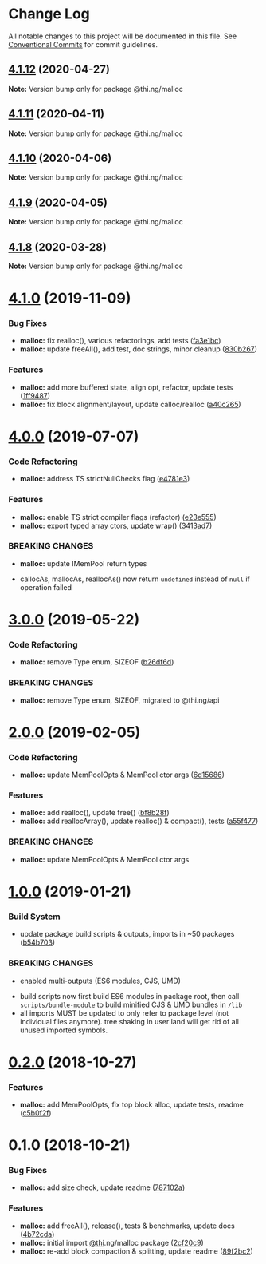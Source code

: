 # Change Log

All notable changes to this project will be documented in this file.
See [Conventional Commits](https://conventionalcommits.org) for commit guidelines.

## [4.1.12](https://github.com/thi-ng/umbrella/compare/@thi.ng/malloc@4.1.11...@thi.ng/malloc@4.1.12) (2020-04-27)

**Note:** Version bump only for package @thi.ng/malloc





## [4.1.11](https://github.com/thi-ng/umbrella/compare/@thi.ng/malloc@4.1.10...@thi.ng/malloc@4.1.11) (2020-04-11)

**Note:** Version bump only for package @thi.ng/malloc





## [4.1.10](https://github.com/thi-ng/umbrella/compare/@thi.ng/malloc@4.1.9...@thi.ng/malloc@4.1.10) (2020-04-06)

**Note:** Version bump only for package @thi.ng/malloc





## [4.1.9](https://github.com/thi-ng/umbrella/compare/@thi.ng/malloc@4.1.8...@thi.ng/malloc@4.1.9) (2020-04-05)

**Note:** Version bump only for package @thi.ng/malloc





## [4.1.8](https://github.com/thi-ng/umbrella/compare/@thi.ng/malloc@4.1.7...@thi.ng/malloc@4.1.8) (2020-03-28)

**Note:** Version bump only for package @thi.ng/malloc





# [4.1.0](https://github.com/thi-ng/umbrella/compare/@thi.ng/malloc@4.0.5...@thi.ng/malloc@4.1.0) (2019-11-09)

### Bug Fixes

* **malloc:** fix realloc(), various refactorings, add tests ([fa3e1bc](https://github.com/thi-ng/umbrella/commit/fa3e1bcff26f553d845d2145ed7c8f9238b796bd))
* **malloc:** update freeAll(), add test, doc strings, minor cleanup ([830b267](https://github.com/thi-ng/umbrella/commit/830b267f8bf3f050ea5914b7e9f8ba539dcd0c4e))

### Features

* **malloc:** add more buffered state, align opt, refactor, update tests ([1ff9487](https://github.com/thi-ng/umbrella/commit/1ff9487980645315e77df02af651ff442288f1a9))
* **malloc:** fix block alignment/layout, update calloc/realloc ([a40c265](https://github.com/thi-ng/umbrella/commit/a40c265708fc6e66bef5a700b436569106f81e31))

# [4.0.0](https://github.com/thi-ng/umbrella/compare/@thi.ng/malloc@3.0.0...@thi.ng/malloc@4.0.0) (2019-07-07)

### Code Refactoring

* **malloc:** address TS strictNullChecks flag ([e4781e3](https://github.com/thi-ng/umbrella/commit/e4781e3))

### Features

* **malloc:** enable TS strict compiler flags (refactor) ([e23e555](https://github.com/thi-ng/umbrella/commit/e23e555))
* **malloc:** export typed array ctors, update wrap() ([3413ad7](https://github.com/thi-ng/umbrella/commit/3413ad7))

### BREAKING CHANGES

* **malloc:** update IMemPool return types

- callocAs, mallocAs, reallocAs() now return `undefined` instead of
  `null` if operation failed

# [3.0.0](https://github.com/thi-ng/umbrella/compare/@thi.ng/malloc@2.0.10...@thi.ng/malloc@3.0.0) (2019-05-22)

### Code Refactoring

* **malloc:** remove Type enum, SIZEOF ([b26df6d](https://github.com/thi-ng/umbrella/commit/b26df6d))

### BREAKING CHANGES

* **malloc:** remove Type enum, SIZEOF, migrated to @thi.ng/api

# [2.0.0](https://github.com/thi-ng/umbrella/compare/@thi.ng/malloc@1.0.1...@thi.ng/malloc@2.0.0) (2019-02-05)

### Code Refactoring

* **malloc:** update MemPoolOpts & MemPool ctor args ([6d15686](https://github.com/thi-ng/umbrella/commit/6d15686))

### Features

* **malloc:** add realloc(), update free() ([bf8b28f](https://github.com/thi-ng/umbrella/commit/bf8b28f))
* **malloc:** add reallocArray(), update realloc() & compact(), tests ([a55f477](https://github.com/thi-ng/umbrella/commit/a55f477))

### BREAKING CHANGES

* **malloc:** update MemPoolOpts & MemPool ctor args

# [1.0.0](https://github.com/thi-ng/umbrella/compare/@thi.ng/malloc@0.2.1...@thi.ng/malloc@1.0.0) (2019-01-21)

### Build System

* update package build scripts & outputs, imports in ~50 packages ([b54b703](https://github.com/thi-ng/umbrella/commit/b54b703))

### BREAKING CHANGES

* enabled multi-outputs (ES6 modules, CJS, UMD)

- build scripts now first build ES6 modules in package root, then call
  `scripts/bundle-module` to build minified CJS & UMD bundles in `/lib`
- all imports MUST be updated to only refer to package level
  (not individual files anymore). tree shaking in user land will get rid of
  all unused imported symbols.

# [0.2.0](https://github.com/thi-ng/umbrella/compare/@thi.ng/malloc@0.1.1...@thi.ng/malloc@0.2.0) (2018-10-27)

### Features

* **malloc:** add MemPoolOpts, fix top block alloc, update tests, readme ([c5b0f2f](https://github.com/thi-ng/umbrella/commit/c5b0f2f))

# 0.1.0 (2018-10-21)

### Bug Fixes

* **malloc:** add size check, update readme ([787102a](https://github.com/thi-ng/umbrella/commit/787102a))

### Features

* **malloc:** add freeAll(), release(), tests & benchmarks, update docs ([4b72cda](https://github.com/thi-ng/umbrella/commit/4b72cda))
* **malloc:** initial import [@thi](https://github.com/thi).ng/malloc package ([2cf20c9](https://github.com/thi-ng/umbrella/commit/2cf20c9))
* **malloc:** re-add block compaction & splitting, update readme ([89f2bc2](https://github.com/thi-ng/umbrella/commit/89f2bc2))
